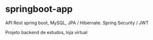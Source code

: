 # springboot-app
API Rest spring boot, MySQL, JPA / Hibernate. Spring Security / JWT

Projeto backend de estudos, loja virtual
